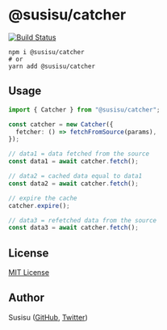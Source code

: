# @susisu/catcher

[![Build Status](https://travis-ci.com/susisu/catcher.svg?branch=master)](https://travis-ci.com/susisu/catcher)

``` shell
npm i @susisu/catcher
# or
yarn add @susisu/catcher
```

## Usage

``` typescript
import { Catcher } from "@susisu/catcher";

const catcher = new Catcher({
  fetcher: () => fetchFromSource(params),
});

// data1 = data fetched from the source
const data1 = await catcher.fetch();

// data2 = cached data equal to data1
const data2 = await catcher.fetch();

// expire the cache
catcher.expire();

// data3 = refetched data from the source
const data3 = await catcher.fetch();
```

## License

[MIT License](http://opensource.org/licenses/mit-license.php)

## Author

Susisu ([GitHub](https://github.com/susisu), [Twitter](https://twitter.com/susisu2413))
